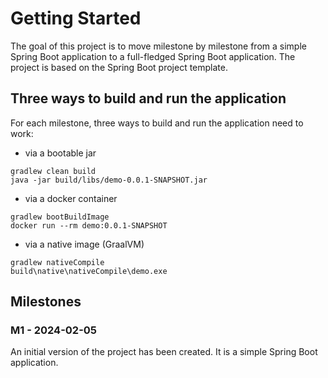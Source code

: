 # Getting Started

The goal of this project is to move milestone by milestone from a simple Spring Boot application 
to a full-fledged Spring Boot application. The project is based on the Spring Boot project template.


## Three ways to build and run the application
For each milestone, three ways to build and run the application need to work:
* via a bootable jar
```
gradlew clean build
java -jar build/libs/demo-0.0.1-SNAPSHOT.jar
```
* via a docker container
```
gradlew bootBuildImage
docker run --rm demo:0.0.1-SNAPSHOT
```
* via a native image (GraalVM)
```
gradlew nativeCompile
build\native\nativeCompile\demo.exe
```
 

## Milestones

### M1 - 2024-02-05
An initial version of the project has been created. It is a simple Spring Boot application.

